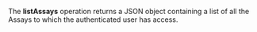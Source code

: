 The **listAssays** operation returns a JSON object containing a list of all the
Assays to which the authenticated user has
access.
